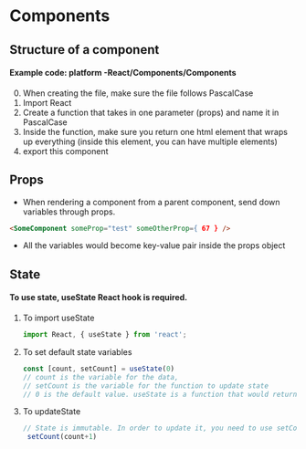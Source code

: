 # Components

## Structure of a component 
#### Example code: platform -React/Components/Components
0. When creating the file, make sure the file follows PascalCase
1. Import React 
2. Create a function that takes in one parameter (props) and name it in PascalCase 
3. Inside the function, make sure you return one html element that wraps up everything (inside this element, you can have multiple elements)
4. export this component

## Props
- When rendering a component from a parent component, send down variables through props. 
```html 
<SomeComponent someProp="test" someOtherProp={ 67 } /> 
```
- All the variables would become key-value pair inside the props object


## State
#### To use state, useState React hook is required.
1. To import useState
   ```js 
   import React, { useState } from 'react'; 
   ```
2. To set default state variables
    ```js 
    const [count, setCount] = useState(0) 
    // count is the variable for the data, 
    // setCount is the variable for the function to update state
    // 0 is the default value. useState is a function that would return an array
    ```
3. To updateState
    ```js 
    // State is immutable. In order to update it, you need to use setCount function to override it. count++ won't work. 
     setCount(count+1)
    ```


